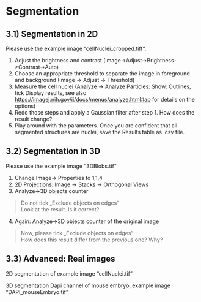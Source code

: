 # Segmentation

## 3.1) Segmentation in 2D
Please use the example image “cellNuclei_cropped.tiff“.
1.	Adjust the brightness and contrast (Image->Adjust->Brightness->Contrast->Auto)
2.	Choose an appropriate threshold to separate the image in foreground and background (Image → Adjust → Threshold)
3.	Measure the cell nuclei (Analyze → Analyze Particles: Show: Outlines, tick Display results, see also https://imagej.nih.gov/ij/docs/menus/analyze.html#ap for details on the options)
4.	Redo those steps and apply a Gaussian filter after step 1. How does the result change?
5.	Play around with the parameters. Once you are confident that all segmented structures are nuclei, save the Results table as .csv file.

## 3.2) Segmentation in 3D
Please use the example image “3DBlobs.tif”
1. Change Image-> Properties to 1,1,4
2. 2D Projections: Image -> Stacks -> Orthogonal Views
3. Analyze->3D objects counter
>Do not tick „Exclude objects on edges“  
 Look at the result. Is it correct?
 4. Again: Analyze->3D objects counter of the original image
>Now, please tick „Exclude objects on edges“  
How does this result differ from the previous one? Why?



## 3.3) Advanced: Real images
2D segmentation of example image “cellNuclei.tif”

3D segmentation Dapi channel of mouse embryo, example image “DAPI_mouseEmbryo.tif”
